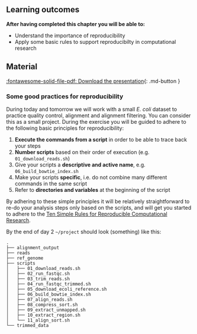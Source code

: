 ## Learning outcomes

**After having completed this chapter you will be able to:**

* Understand the importance of reproducibility
* Apply some basic rules to support reproducibilty in computational research

## Material

[:fontawesome-solid-file-pdf: Download the presentation](../assets/pdf/03_reproducible_research.pdf){: .md-button }

### Some good practices for reproducibility

During today and tomorrow we will work with a small *E. coli* dataset to practice quality control, alignment and alignment filtering. You can consider this as a small project. During the exercise you will be guided to adhere to the following basic principles for reproducibility:

1. **Execute the commands from a script** in order to be able to trace back your steps
2. **Number scripts** based on their order of execution (e.g. `01_download_reads.sh`)
3. Give your scripts a **descriptive and active name**, e.g. `06_build_bowtie_index.sh`
4. Make your scripts **specific**, i.e. do not combine many different commands in the same script
5. Refer to **directories and variables** at the beginning of the script

By adhering to these simple principles it will be relatively straightforward to re-do your analysis steps only based on the scripts, and will get you started to adhere to the [Ten Simple Rules for Reproducible Computational Research](https://journals.plos.org/ploscompbiol/article?id=10.1371/journal.pcbi.1003285). 

By the end of day 2 `~/project` should look (something) like this:

```
.
├── alignment_output
├── reads
├── ref_genome
├── scripts
│   ├── 01_download_reads.sh
│   ├── 02_run_fastqc.sh
│   ├── 03_trim_reads.sh
│   ├── 04_run_fastqc_trimmed.sh
│   ├── 05_download_ecoli_reference.sh
│   ├── 06_build_bowtie_index.sh
│   ├── 07_align_reads.sh
│   ├── 08_compress_sort.sh
│   ├── 09_extract_unmapped.sh
│   ├── 10_extract_region.sh
│   └── 11_align_sort.sh
└── trimmed_data
```